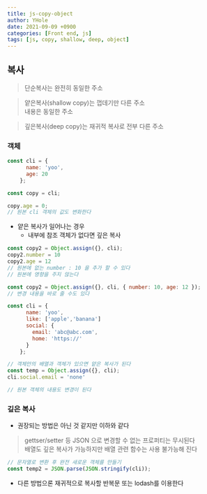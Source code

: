 ```yaml
---
title: js-copy-object
author: YHole
date: 2021-09-09 +0900
categories: [Front end, js]
tags: [js, copy, shallow, deep, object]
---
```


## 복사

> 단순복사는 완전히 동일한 주소  

> 얕은복사(shallow copy)는 껍데기만 다른 주소  
  내용은 동일한 주소  

> 깊은복사(deep copy)는 재귀적 복사로 전부 다른 주소

### 객체

```js
const cli = {
      name: 'yoo',
      age: 20
    };
```

```js
const copy = cli;

copy.age = 0;
// 원본 cli 객체의 값도 변화한다
```

- 얕은 복사가 일어나는 경우
  - 내부에 참조 객체가 없다면 깊은 복사

```js
const copy2 = Object.assign({}, cli);
copy2.number = 10
copy2.age = 12
// 원본에 없는 number : 10 을 추가 할 수 있다
// 원본에 영향을 주지 않는다

const copy2 = Object.assign({}, cli, { number: 10, age: 12 });
// 변경 내용을 바로 줄 수도 있다
```

```js
const cli = {
      name: 'yoo',
      like: ['apple','banana']
      social: {
        email: 'abc@abc.com',
        home: 'https://'
      }
    };

// 객체안의 배열과 객체가 있으면 얕은 복사가 된다
const temp = Object.assign({}, cli);
cli.social.email = 'none'

// 원본 객체의 내용도 변경이 된다
```

### 깊은 복사

- 권장되는 방법은 아닌 것 같지만 이하와 같다

> gettser/setter 등 JSON 으로 변경할 수 없는 프로퍼티는 무시된다  
> 배열도 깊은 복사가 가능하지만 배열 관련 함수는 사용 불가능해 진다


```js
// 문자열로 변환 후 완전 새로운 객체를 만들기
const temp2 = JSON.parse(JSON.stringify(cli));
```

- 다른 방법으론 재귀적으로 복사할 반복문 또는 lodash를 이용한다
